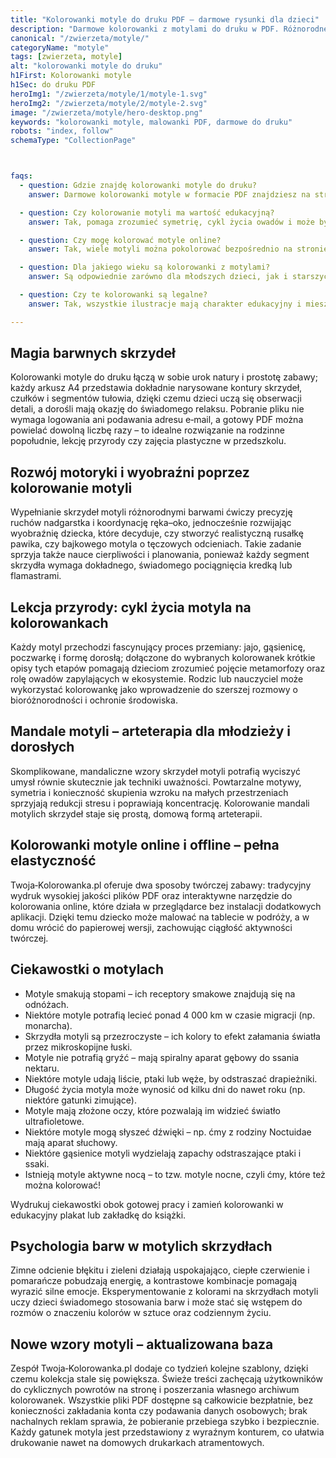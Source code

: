 ```yaml
---
title: "Kolorowanki motyle do druku PDF – darmowe rysunki dla dzieci"
description: "Darmowe kolorowanki z motylami do druku w PDF. Różnorodne wzory motyli do pokolorowania dla dzieci – delikatne, symetryczne, naturalne."
canonical: "/zwierzeta/motyle/"
categoryName: "motyle"
tags: [zwierzeta, motyle]
alt: "kolorowanki motyle do druku"
h1First: Kolorowanki motyle
h1Sec: do druku PDF
heroImg1: "/zwierzeta/motyle/1/motyle-1.svg"
heroImg2: "/zwierzeta/motyle/2/motyle-2.svg"
image: "/zwierzeta/motyle/hero-desktop.png"
keywords: "kolorowanki motyle, malowanki PDF, darmowe do druku"
robots: "index, follow"
schemaType: "CollectionPage"



faqs:
  - question: Gdzie znajdę kolorowanki motyle do druku?
    answer: Darmowe kolorowanki motyle w formacie PDF znajdziesz na stronie twoja-kolorowanka.pl – bez logowania i bez reklam.

  - question: Czy kolorowanie motyli ma wartość edukacyjną?
    answer: Tak, pomaga zrozumieć symetrię, cykl życia owadów i może być początkiem zainteresowania przyrodą.

  - question: Czy mogę kolorować motyle online?
    answer: Tak, wiele motyli można pokolorować bezpośrednio na stronie – bez potrzeby drukowania.

  - question: Dla jakiego wieku są kolorowanki z motylami?
    answer: Są odpowiednie zarówno dla młodszych dzieci, jak i starszych, a także dla dorosłych szukających relaksu.

  - question: Czy te kolorowanki są legalne?
    answer: Tak, wszystkie ilustracje mają charakter edukacyjny i mieszczą się w ramach dozwolonego użytku zgodnie z prawem cytatu (art. 29).

---
```

## Magia barwnych skrzydeł

Kolorowanki motyle do druku łączą w sobie urok natury i prostotę zabawy; każdy arkusz A4 przedstawia dokładnie narysowane kontury skrzydeł, czułków i segmentów tułowia, dzięki czemu dzieci uczą się obserwacji detali, a dorośli mają okazję do świadomego relaksu. Pobranie pliku nie wymaga logowania ani podawania adresu e‑mail, a gotowy PDF można powielać dowolną liczbę razy – to idealne rozwiązanie na rodzinne popołudnie, lekcję przyrody czy zajęcia plastyczne w przedszkolu.

## Rozwój motoryki i wyobraźni poprzez kolorowanie motyli

Wypełnianie skrzydeł motyli różnorodnymi barwami ćwiczy precyzję ruchów nadgarstka i koordynację ręka–oko, jednocześnie rozwijając wyobraźnię dziecka, które decyduje, czy stworzyć realistyczną rusałkę pawika, czy bajkowego motyla o tęczowych odcieniach. Takie zadanie sprzyja także nauce cierpliwości i planowania, ponieważ każdy segment skrzydła wymaga dokładnego, świadomego pociągnięcia kredką lub flamastrami.

## Lekcja przyrody: cykl życia motyla na kolorowankach

Każdy motyl przechodzi fascynujący proces przemiany: jajo, gąsienicę, poczwarkę i formę dorosłą; dołączone do wybranych kolorowanek krótkie opisy tych etapów pomagają dzieciom zrozumieć pojęcie metamorfozy oraz rolę owadów zapylających w ekosystemie. Rodzic lub nauczyciel może wykorzystać kolorowankę jako wprowadzenie do szerszej rozmowy o bioróżnorodności i ochronie środowiska.

## Mandale motyli – arteterapia dla młodzieży i dorosłych

Skomplikowane, mandaliczne wzory skrzydeł motyli potrafią wyciszyć umysł równie skutecznie jak techniki uważności. Powtarzalne motywy, symetria i konieczność skupienia wzroku na małych przestrzeniach sprzyjają redukcji stresu i poprawiają koncentrację. Kolorowanie mandali motylich skrzydeł staje się prostą, domową formą arteterapii.

## Kolorowanki motyle online i offline – pełna elastyczność

Twoja‑Kolorowanka.pl oferuje dwa sposoby twórczej zabawy: tradycyjny wydruk wysokiej jakości plików PDF oraz interaktywne narzędzie do kolorowania online, które działa w przeglądarce bez instalacji dodatkowych aplikacji. Dzięki temu dziecko może malować na tablecie w podróży, a w domu wrócić do papierowej wersji, zachowując ciągłość aktywności twórczej.


## Ciekawostki o motylach

<ul class="grid grid-cols-1 mb-3 sm:grid-cols-2 md:grid-cols-3 lg:grid-cols-5 gap-x-6 gap-y-3 text-center text-base md:text-lg font-light max-w-5xl mx-auto">
  <li class="bg-none text-black p-2 flex items-center justify-center font-medium rounded border-4 border-dotted border-orange-500">Motyle smakują stopami – ich receptory smakowe znajdują się na odnóżach.</li>
  <li class="bg-none text-black p-2 flex items-center justify-center font-medium rounded border-4 border-dotted border-tertiary-400">Niektóre motyle potrafią lecieć ponad 4 000 km w czasie migracji (np. monarcha).</li>
  <li class="bg-none text-black p-2 flex items-center justify-center font-medium rounded border-4 border-dotted border-yellow-500">Skrzydła motyli są przezroczyste – ich kolory to efekt załamania światła przez mikroskopijne łuski.</li>
  <li class="bg-none text-black p-2 flex items-center justify-center font-medium rounded border-4 border-dotted border-sec-500">Motyle nie potrafią gryźć – mają spiralny aparat gębowy do ssania nektaru.</li>
  <li class="bg-none text-black p-2 flex items-center justify-center font-medium rounded border-4 border-dotted border-main-500">Niektóre motyle udają liście, ptaki lub węże, by odstraszać drapieżniki.</li>
  <li class="bg-none text-black p-2 flex items-center justify-center font-medium rounded border-4 border-dotted border-pink-500">Długość życia motyla może wynosić od kilku dni do nawet roku (np. niektóre gatunki zimujące).</li>
  <li class="bg-none text-black p-2 flex items-center justify-center font-medium rounded border-4 border-dotted border-sky-500">Motyle mają złożone oczy, które pozwalają im widzieć światło ultrafioletowe.</li>
  <li class="bg-none text-black p-2 flex items-center justify-center font-medium rounded border-4 border-dotted border-lime-500">Niektóre motyle mogą słyszeć dźwięki – np. ćmy z rodziny Noctuidae mają aparat słuchowy.</li>
  <li class="bg-none text-black p-2 flex items-center justify-center font-medium rounded border-4 border-dotted border-emerald-500">Niektóre gąsienice motyli wydzielają zapachy odstraszające ptaki i ssaki.</li>
  <li class="bg-none text-black p-2 flex items-center justify-center font-medium rounded border-4 border-dotted border-rose-500">Istnieją motyle aktywne nocą – to tzw. motyle nocne, czyli ćmy, które też można kolorować!</li>
</ul>

Wydrukuj ciekawostki obok gotowej pracy i zamień kolorowanki w edukacyjny plakat lub zakładkę do książki.


## Psychologia barw w motylich skrzydłach

Zimne odcienie błękitu i zieleni działają uspokajająco, ciepłe czerwienie i pomarańcze pobudzają energię, a kontrastowe kombinacje pomagają wyrazić silne emocje. Eksperymentowanie z kolorami na skrzydłach motyli uczy dzieci świadomego stosowania barw i może stać się wstępem do rozmów o znaczeniu kolorów w sztuce oraz codziennym życiu.

## Nowe wzory motyli – aktualizowana baza

Zespół Twoja‑Kolorowanka.pl dodaje co tydzień kolejne szablony, dzięki czemu kolekcja stale się powiększa. Świeże treści zachęcają użytkowników do cyklicznych powrotów na stronę i poszerzania własnego archiwum kolorowanek. Wszystkie pliki PDF dostępne są całkowicie bezpłatnie, bez konieczności zakładania konta czy podawania danych osobowych; brak nachalnych reklam sprawia, że pobieranie przebiega szybko i bezpiecznie. Każdy gatunek motyla jest przedstawiony z wyraźnym konturem, co ułatwia drukowanie nawet na domowych drukarkach atramentowych.

